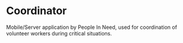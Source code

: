 Coordinator
===========

Mobile/Server application by People In Need, used for coordination of volunteer workers during critical situations.
